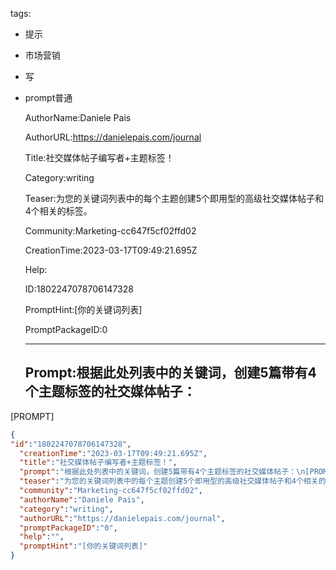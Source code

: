   tags: 
- 提示
- 市场营销
- 写
- prompt普通

  AuthorName:Daniele Pais

  AuthorURL:https://danielepais.com/journal

  Title:社交媒体帖子编写者+主题标签！

  Category:writing

  Teaser:为您的关键词列表中的每个主题创建5个即用型的高级社交媒体帖子和4个相关的标签。

  Community:Marketing-cc647f5cf02ffd02

  CreationTime:2023-03-17T09:49:21.695Z

  Help:

  ID:1802247078706147328

  PromptHint:[你的关键词列表]

  PromptPackageID:0

  ---

  ## Prompt:根据此处列表中的关键词，创建5篇带有4个主题标签的社交媒体帖子：
[PROMPT]

  ```json
  {
  "id":"1802247078706147328",
    "creationTime":"2023-03-17T09:49:21.695Z",
    "title":"社交媒体帖子编写者+主题标签！",
    "prompt":"根据此处列表中的关键词，创建5篇带有4个主题标签的社交媒体帖子：\n[PROMPT]",
    "teaser":"为您的关键词列表中的每个主题创建5个即用型的高级社交媒体帖子和4个相关的标签。",
    "community":"Marketing-cc647f5cf02ffd02",
    "authorName":"Daniele Pais",
    "category":"writing",
    "authorURL":"https://danielepais.com/journal",
    "promptPackageID":"0",
    "help":"",
    "promptHint":"[你的关键词列表]"
  }
  ```
